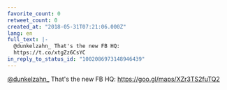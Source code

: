 ```yaml
---
favorite_count: 0
retweet_count: 0
created_at: "2018-05-31T07:21:06.000Z"
lang: en
full_text: |-
  @dunkelzahn_ That's the new FB HQ: 
  https://t.co/xtgZz6CsYC
in_reply_to_status_id: "1002086973148946439"
---
```


[@dunkelzahn\_](https://twitter.com/dunkelzahn_) That's the new FB HQ:
<https://goo.gl/maps/XZr3TS2fuTQ2>
